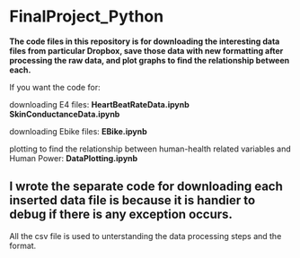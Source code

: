 # FinalProject_Python

**The code files in this repository is for downloading the interesting data files from particular Dropbox, save those data with new formatting after processing the raw data, and plot graphs to find the relationship between each.**

If you want the code for: 


downloading E4 files: **HeartBeatRateData.ipynb**                                                
                      **SkinConductanceData.ipynb**

downloading Ebike files: **EBike.ipynb**

plotting to find the relationship between human-health related variables and Human Power: **DataPlotting.ipynb**

## I wrote the separate code for downloading each inserted data file is because it is handier to debug if there is any exception occurs.

All the csv file is used to unterstanding the data processing steps and the format.
